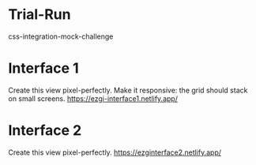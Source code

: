 # Trial-Run
css-integration-mock-challenge

# Interface 1
Create this view pixel-perfectly. Make it responsive: the grid should stack on small screens.
https://ezgi-interface1.netlify.app/
# Interface 2
Create this view pixel-perfectly.
https://ezginterface2.netlify.app/

